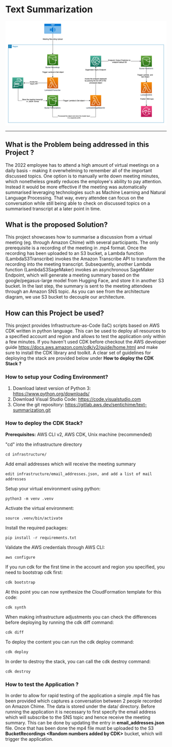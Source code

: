 # Text Summarization


![Architecture Diagram](AD.png)

---

## What is the Problem being addressed in this Project ?

The 2022 employee has to attend a high amount of virtual meetings on a daily basis - making it overwhelming to remember all of the important discussed topics. One option is to manually write down meeting minutes, which nonetheless greatly reduces the employee's ability to pay attention. Instead it would be more effective if the meeting was automatically summarised leveraging technologies such as Machine Learning and Natural Language Processing. That way, every attendee can focus on the conversation while still being able to check on discussed topics on a summarised transcript at a later point in time.


## What is the proposed Solution?

This project showcases how to summarise a discussion from a virtual meeting (eg. through Amazon Chime) with several participants. The only prerequisite is a recording of the meeting in .mp4 format. Once the recording has been uploaded to an S3 bucket, a Lambda function (LambdaS3Transcribe) invokes the Amazon Transcribe API to transform the recording into the meeting transcript. Subsequently, another Lambda function (LambdaS3SageMaker) invokes an asynchronous SageMaker Endpoint, which will generate a meeting summary based on the google/pegasus-large model from Hugging Face, and store it in another S3 bucket. In the last step, the summary is sent to the meeting attendees through an Amazon SNS topic. As you can see from the architecture diagram, we use S3 bucket to decouple our architecture. 

## How can this Project be used?

This project provides Infrastructure-as-Code (IaC) scripts based on AWS CDK written in python language. This can be used to deploy all resources to a specified account and region and allows to test the application only within a few minutes. If you haven't used CDK before checkout the AWS developer guide https://docs.aws.amazon.com/cdk/v2/guide/home.html and make sure to install the CDK library and toolkit. A clear set of guidelines for deploying the stack are provided below under **How to deploy the CDK Stack ?**

### How to setup your Coding Environment?

1. Download latest version of Python 3: https://www.python.org/downloads/
2. Download Visual Studio Code: https://code.visualstudio.com
3. Clone the git repository: https://gitlab.aws.dev/sentichime/text-summarization.git

### How to deploy the CDK Stack?

**Prerequisites:** AWS CLI v2, AWS CDK, Unix machine (recommended)

"cd" into the infrastructure directory 

```
cd infrastructure/
```

Add email addresses which will receive the meeting summary

```
edit infrastructure/email_addresses.json, and add a list of mail addresses
```

Setup your virtual environment using python:
```
python3 -m venv .venv
```

Activate the virtual environment: 
```
source .venv/bin/activate
```

Install the required packages:
```
pip install -r requirements.txt
```

Validate the AWS credentials through AWS CLI:
```
aws configure 
```

If you run cdk for the first time in the account and region you specified, you need to bootstrap cdk first:
```
cdk bootstrap
```

At this point you can now synthesize the CloudFormation template for this code:
```
cdk synth
```

When making infrastructure adjustments you can check the differences before deploying by running the cdk diff command:
```
cdk diff
```

To deploy the content you can run the cdk deploy command:
```
cdk deploy
```

In order to destroy the stack, you can call the cdk destroy command:
```
cdk destroy
```

### How to test the Application ?
In order to allow for rapid testing of the application a simple .mp4 file has been provided which captures a conversation between 2 people recorded on Amazon Chime. The data is stored under the data/ directory. Before running the application it is necessary to first specify the email address which will subscribe to the SNS topic and hence receive the meeting summary. This can be done by updating the entry in **email_addresses.json** file. Once that has been done the mp4 file must be uploaded to the S3 **BucketRecordings \<Random numbers added by CDK\>**  bucket, which will trigger the application.
